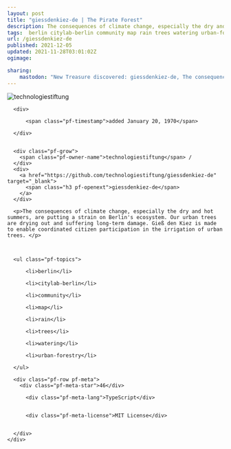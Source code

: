 ```yaml
---
layout: post
title: "giessdenkiez-de | The Pirate Forest"
description: The consequences of climate change, especially the dry and hot summers, are putting a strain on Berlin's ecosystem. Our urban trees are drying out and suffering long-term damage. Gieß den Kiez is made to enable coordinated citizen participation in the irrigation of urban trees. 
tags:  berlin citylab-berlin community map rain trees watering urban-forestry
url: /giessdenkiez-de
published: 2021-12-05
updated: 2021-11-28T03:01:02Z
ogimage: 

sharing:
    mastodon: "New Treasure discovered: giessdenkiez-de, The consequences of climate change, especially the dry and hot summers, are putting a strain on Berlin's ecosystem. Our urban trees are drying out and suffering long-term damage. Gieß den Kiez is made to enable coordinated citizen participation in the irrigation of urban trees. "
---
```


<div class="pf-night-sky-spacer">
    <div id="pf-night-sky" data-stars="46" data-owner="technologiestiftung" data-repo="giessdenkiez-de">
        <div id="pf-open-dialog" class="pf-meta-star pf-star-todo"></div>
        <dialog id="pf-star-dialog">
            Star this Repository to putt a smile on the Developers face.
            <div class="pf-row">
                <div class="pf-grow"></div>
                <div><a class="pf-unterlines" href="https://github.com/technologiestiftung/giessdenkiez-de" target="_blank">VISIT REPOSITORY</a></div>
            </div>
        </dialog>
    </div>
    
</div>

<div class="pf-ship-list">
    <div class="pf-row pf-pirate pf-small-column" data-pirate-id="7EgPXLHDCiDYw7h3LNtjV">
    <div>
      <!--<a href="https://github.com/technologiestiftung" target="blank">-->
        <div class="pf-pirate-avatar">
          <div class="pf-cross pf-clickable"  onclick="collect('7EgPXLHDCiDYw7h3LNtjV'); return false;"></div>
          <img src="https://avatars.githubusercontent.com/u/16606790?v=4" title="technologiestiftung" alt="technologiestiftung"/>
      </div>
      <!--</a>
      <div class="pf-pirate-actions">
        <a class="pf-treasure-add"  title="save in my treasure chest" onclick="collect('7EgPXLHDCiDYw7h3LNtjV'); return false;" href="#">
          <img src="./assets/coin.svg" alt="treasure"/>
        </a>
        <a class="pf-treasure-remove" onclick="throwAway('7EgPXLHDCiDYw7h3LNtjV'); return false;">remove</a>
      </div>-->
    </div>
    <div class="pf-ship">

      <div>
        
          <span class="pf-timestamp">added January 20, 1970</span>
        
      </div>
      
      
      <div class="pf-grow">
        <span class="pf-owner-name">technologiestiftung</span> / 
      </div>
      <div>
        <a href="https://github.com/technologiestiftung/giessdenkiez-de" target="_blank">
          <span class="h3 pf-openext">giessdenkiez-de</span>
        </a>
      </div>

      <p>The consequences of climate change, especially the dry and hot summers, are putting a strain on Berlin's ecosystem. Our urban trees are drying out and suffering long-term damage. Gieß den Kiez is made to enable coordinated citizen participation in the irrigation of urban trees. </p>

      

      <ul class="pf-topics">
        
          <li>berlin</li>
        
          <li>citylab-berlin</li>
        
          <li>community</li>
        
          <li>map</li>
        
          <li>rain</li>
        
          <li>trees</li>
        
          <li>watering</li>
        
          <li>urban-forestry</li>
        
      </ul>

      <div class="pf-row pf-meta">
        <div class="pf-meta-star">46</div>
        
          <div class="pf-meta-lang">TypeScript</div>
        
        
          <div class="pf-meta-license">MIT License</div>
        
        
      </div>
    </div>
  </div>
</div>